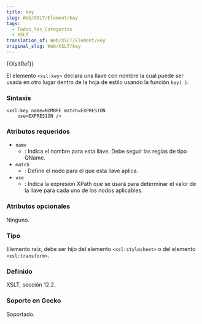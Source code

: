 ```yaml
---
title: key
slug: Web/XSLT/Element/key
tags:
  - Todas_las_Categorías
  - XSLT
translation_of: Web/XSLT/Element/key
original_slug: Web/XSLT/key
---
```

{{XsltRef}}

El elemento `<xsl:key>` declara una llave con nombre la cual puede ser usada en otro lugar dentro de la hoja de estilo usando la función `key( )`.

### Sintaxis

    <xsl:key name=NOMBRE match=EXPRESIÓN
    	use=EXPRESIÓN />

### Atributos requeridos

- `name`
  - : Indica el nombre para esta llave. Debe seguir las reglas de tipo QName.
- `match`
  - : Define el nodo para el que esta llave aplica.
- `use`
  - : Indica la expresión XPath que se usará para determinar el valor de la llave para cada uno de los nodos aplicables.

### Atributos opcionales

Ninguno.

### Tipo

Elemento raíz, debe ser hijo del elemento `<xsl:stylesheet>` o del elemento `<xsl:transform>`.

### Definido

XSLT, sección 12.2.

### Soporte en Gecko

Soportado.
